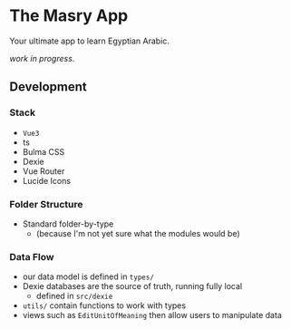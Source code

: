 # The Masry App

Your ultimate app to learn Egyptian Arabic.

*work in progress*.

## Development

### Stack

- `Vue3`
- ts
- Bulma CSS
- Dexie
- Vue Router
- Lucide Icons

### Folder Structure

- Standard folder-by-type
    - (because I'm not yet sure what the modules would be)


### Data Flow

- our data model is defined in `types/`
- Dexie databases are the source of truth, running fully local
    - defined in `src/dexie`
- `utils/` contain functions to work with types
- views such as `EditUnitOfMeaning` then allow users to manipulate data